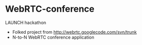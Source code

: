 WebRTC-conference
=================

LAUNCH hackathon

+ Folked project from http://webrtc.googlecode.com/svn/trunk
+ N-to-N WebRTC conference application
